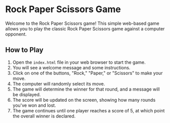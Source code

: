 # Rock Paper Scissors Game

Welcome to the Rock Paper Scissors game! This simple web-based game allows you to play the classic Rock Paper Scissors game against a computer opponent.

## How to Play

1. Open the `index.html` file in your web browser to start the game.
2. You will see a welcome message and some instructions.
3. Click on one of the buttons, "Rock," "Paper," or "Scissors" to make your move.
4. The computer will randomly select its move.
5. The game will determine the winner for that round, and a message will be displayed.
6. The score will be updated on the screen, showing how many rounds you've won and lost.
7. The game continues until one player reaches a score of 5, at which point the overall winner is declared.
